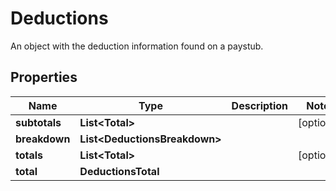 

# Deductions

An object with the deduction information found on a paystub.

## Properties

| Name | Type | Description | Notes |
|------------ | ------------- | ------------- | -------------|
|**subtotals** | **List&lt;Total&gt;** |  |  [optional] |
|**breakdown** | **List&lt;DeductionsBreakdown&gt;** |  |  |
|**totals** | **List&lt;Total&gt;** |  |  [optional] |
|**total** | **DeductionsTotal** |  |  |



